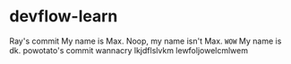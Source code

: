 # devflow-learn

Ray's commit
My name is Max.
Noop, my name isn't Max.
`WOW`
My name is dk.
powotato's commit
wannacry
lkjdflslvkm
lewfoljowelcmlwem
